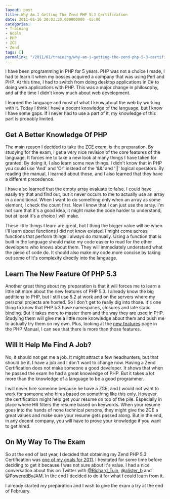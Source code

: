 ```yaml
---
layout: post
title: Why Am I Getting The Zend PHP 5.3 Certification
date: 2011-01-16 20:03:20.000000000 -05:00
categories:
- Training
- Goals
- PHP
- ZCE
- Zend
tags: []
permalink: "/2011/01/training/why-am-i-getting-the-zend-php-5-3-certification/"
---
```

I have been programming in PHP for 5 years. PHP was not a choice I made, I had to learn it when my bosses acquired a company that was using Perl and PHP. At this time, I had to switch from doing desktop applications in C# to doing web applications with PHP. This was a major change in philosophy, and at the time I didn't know much about web development.

I learned the language and most of what I know about the web by working with it. Today I think I have a decent knowledge of the language, but I know I have some gaps. If I never had to use a part of it, my knowledge of this part is probably limited.

## Get A Better Knowledge Of PHP

The main reason I decided to take the ZCE exam, is the preparation. By studying for the exam, I get a very nice revision of the core features of the language. It forces me to take a new look at many things I have taken for granted. By doing it, I also learn some new things. I didn't know that in PHP you could use 'And' and 'Or' instead of the '&&' and '\|\|' logical operators. By reading the manual, I learned about those, and I also learned that they have a different precedence.

I have also learned that the empty array evaluate to false. I could have easily try that and find out, but it never occurs to me to actually use an array in a conditional. When I want to do something only when an array as some element, I check the count first. Now I know that I can just use the array. I'm not sure that it's a good idea, it might make the code harder to understand, but at least it's a choice I will make.

These little things I learn are great, but I thing the bigger value will be when I'll learn about functions I did not know existed. I might come across functions that perform things I always do manually. Using a function that is built in the language should make my code easier to read for the other developers who knows about them. They will immediately understand what the piece of code do. It should also make my code more concise by taking out some of it's complexity directly into the language.

## Learn The New Feature Of PHP 5.3

Another great thing about my preparation is that it will forces me to learn a little bit more about the new features of PHP 5.3. I already know the big additions to PHP, but I still use 5.2 at work and on the servers where my personal projects are hosted. So I don't get to really dig into those. It's one thing to know that PHP 5.3 have namespaces, closures and late static binding. But it takes more to master them and the way they are used in PHP. Studying them will give me a little more knowledge about them and push me to actually try them on my own. Plus, looking at the [new features](http://php.net/manual/en/migration53.new-features.php "New Features") page in the PHP Manual, I can see that there is more than those features.

## Will It Help Me Find A Job?

No, it should not get me a job. It might attract a few headhunters, but that should be it. I have a job and I don't want to change now. Having a Zend Certification does not make someone a good developer. It shows that when he passed the exam he had a great knowledge of PHP. But it takes a lot more than the knowledge of a language to be a good programmer.

I will never hire someone because he have a ZCE, and I would not want to work for someone who hires based on something like this only. However, the certification might help get your resume on top of the pile. Especially in place where HR filters the resume based on keywords. When your resume goes into the hands of none technical persons, they might give the ZCE a great values and make sure your resume gets passed along. But in the end, in any decent company, you will have to prove your knowledge if you want to get hired.

## On My Way To The Exam

So at the end of last year, I decided that obtaining my Zend PHP 5.3 Certification was [one of my goals for 2011](http://erichogue.ca/2011/01/goals/my-goals-for-2011/ "My Goals For 2011"). I hesitated for some time before deciding to get it because I was not sure about it's value. I had a nice conversation about this on Twitter with [@Richard\_Tuin](http://www.rtuin.nl/ "Richard Tuin"), [@alister\_b](http://abulman.co.uk/ "Alister Bulman") and [@PoweredByJAM](http://www.poweredbyjam.com/ "Powered By JAM"). In the end I decided to do it for what I could learn from it.

I already started my preparation and I wish to give the exam a try at the end of February.

